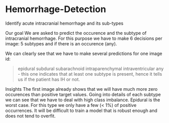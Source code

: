 # Hemorrhage-Detection
Identify acute intracranial hemorrhage and its sub-types

Our goal
We are asked to predict the occurence and the subtype of intracranial hemorrhage. 
For this purpose we have to make 6 decisions per image: 5 subtypes and if there is an occurence (any).

We can clearly see that we have to make several predictions for one image id:

>epidural
>subdural
>subarachnoid
>intraparenchymal
>intraventricular
>any - this one indicates that at least one subtype is present, hence it tells us if the patient has IH or not.

Insights
The first image already shows that we will have much more zero occurences than positive target values.
Going into details of each subtype we can see that we have to deal with high class imbalance.
Epidural is the worst case. For this type we only have a few (< 1%) of positive occurrences. It will be difficult to train a model that is robust enough and does not tend to overfit.
